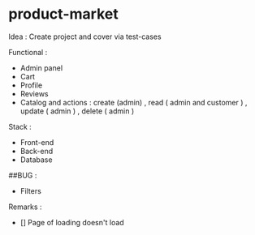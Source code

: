 # product-market

Idea : Create project and cover via test-cases

Functional :

-   Admin panel
-   Cart
-   Profile
-   Reviews
-   Catalog and actions : create (admin) , read ( admin and customer ) , update ( admin ) , delete ( admin )

Stack :

-   Front-end
-   Back-end
-   Database

##BUG :

-   Filters

Remarks :

-   [] Page of loading doesn't load
